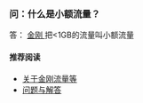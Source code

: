 ### 问：什么是小额流量？
答：
[ 金刚 ](https://a2zitpro.github.io/web/金刚公司)把<1GB的流量叫小额流量

#### 推荐阅读
- [关于金刚流量等](https://a2zitpro.github.io/web/列表-流量及相关问题)
- [问题与解答](https://a2zitpro.github.io/web/列表-问题与解答)
